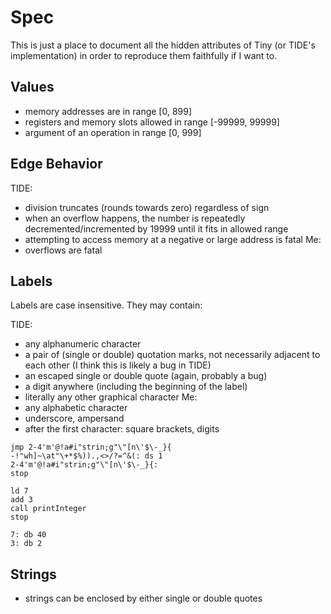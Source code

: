 # Spec

This is just a place to document all the hidden attributes of Tiny
(or TIDE's implementation) in order to reproduce them faithfully if I want to.

## Values

- memory addresses are in range [0, 899]
- registers and memory slots allowed in range [-99999, 99999]
- argument of an operation in range [0, 999]

## Edge Behavior

TIDE:
- division truncates (rounds towards zero) regardless of sign
- when an overflow happens, the number is repeatedly decremented/incremented by 19999 until it fits in allowed range
- attempting to access memory at a negative or large address is fatal
Me:
- overflows are fatal

## Labels

Labels are case insensitive. They may contain:

TIDE:
- any alphanumeric character
- a pair of (single or double) quotation marks, not necessarily adjacent to each other (I think this is likely a bug in TIDE)
- an escaped single or double quote (again, probably a bug)
- a digit anywhere (including the beginning of the label)
- literally any other graphical character
Me:
- any alphabetic character
- underscore, ampersand
- after the first character: square brackets, digits

```tiny
jmp 2-4'm'@!a#i"strin;g"\"[n\'$\-_}{
-!"wh]~\at"\+*$%)).,<>/?=^&(: ds 1
2-4'm'@!a#i"strin;g"\"[n\'$\-_}{:
stop
```

```tiny
ld 7
add 3
call printInteger
stop

7: db 40
3: db 2
```

## Strings

- strings can be enclosed by either single or double quotes
